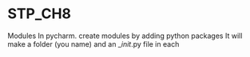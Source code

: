 # STP_CH8
Modules
In pycharm. create modules by adding python packages
It will make a folder (you name) and an __init_.py file in each




